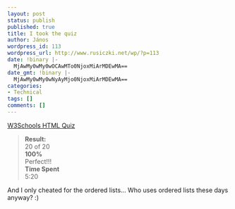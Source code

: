 ```yaml
---
layout: post
status: publish
published: true
title: I took the quiz
author: János
wordpress_id: 113
wordpress_url: http://www.rusiczki.net/wp/?p=113
date: !binary |-
  MjAwMy0wMy0wOCAwMTo0NjoxMiArMDEwMA==
date_gmt: !binary |-
  MjAwMy0wMy0wNyAyMjo0NjoxMiArMDEwMA==
categories:
- Technical
tags: []
comments: []
---
```

<p><a href="http://www.w3schools.com/quiztest/quiztest.asp?qtest=HTML">W3Schools HTML Quiz</a></p>
<blockquote><p><b>Result:</b><br />
20 of 20<br />
<b>100%</b><br />
Perfect!!!<br />
<b>Time Spent</b><br />
5:20</p></blockquote>
<p>And I only cheated for the ordered lists... Who uses ordered lists these days anyway? :)</p>
